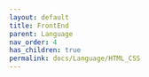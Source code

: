 ```yaml
---
layout: default
title: FrontEnd
parent: Language
nav_order: 4
has_children: true
permalink: docs/Language/HTML_CSS
---
```

